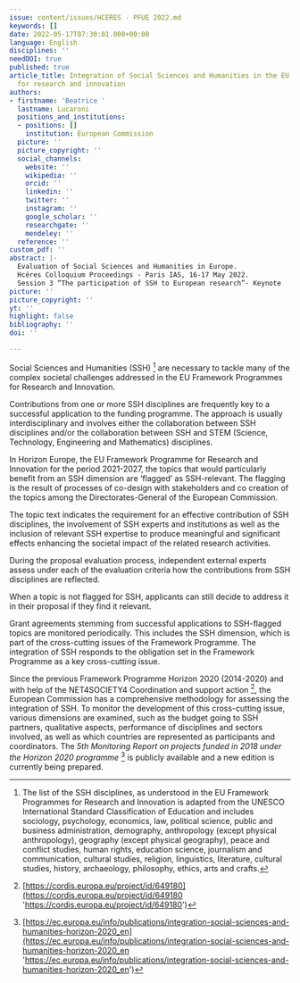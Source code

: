 ```yaml
---
issue: content/issues/HCERES - PFUE 2022.md
keywords: []
date: 2022-05-17T07:30:01.000+00:00
language: English
disciplines: ''
needDOI: true
published: true
article_title: Integration of Social Sciences and Humanities in the EU funding programmes
  for research and innovation
authors:
- firstname: 'Beatrice '
  lastname: Lucaroni
  positions_and_institutions:
  - positions: []
    institution: European Commission
  picture: ''
  picture_copyright: ''
  social_channels:
    website: ''
    wikipedia: ''
    orcid: ''
    linkedin: ''
    twitter: ''
    instagram: ''
    google_scholar: ''
    researchgate: ''
    mendeley: ''
  reference: ''
custom_pdf: ''
abstract: |-
  Evaluation of Social Sciences and Humanities in Europe.
  Hcéres Colloquium Proceedings - Paris IAS, 16-17 May 2022.
  Session 3 “The participation of SSH to European research”- Keynote
picture: ''
picture_copyright: ''
yt: ''
highlight: false
bibliography: ''
doi: ''

---
```

Social Sciences and Humanities (SSH) [^1] are necessary to tackle many of the complex societal challenges addressed in the EU Framework Programmes for Research and Innovation.

Contributions from one or more SSH disciplines are frequently key to a successful application to the funding programme. The approach is usually interdisciplinary and involves either the collaboration between SSH disciplines and/or the collaboration between SSH and STEM (Science, Technology, Engineering and Mathematics) disciplines.

In Horizon Europe, the EU Framework Programme for Research and Innovation for the period 2021-2027, the topics that would particularly benefit from an SSH dimension are ‘flagged’ as SSH-relevant. The flagging is the result of processes of co-design with stakeholders and co creation of the topics among the Directorates-General of the European Commission.

The topic text indicates the requirement for an effective contribution of SSH disciplines, the involvement of SSH experts and institutions as well as the inclusion of relevant SSH expertise to produce meaningful and significant effects enhancing the societal impact of the related research activities.

During the proposal evaluation process, independent external experts assess under each of the evaluation criteria how the contributions from SSH disciplines are reflected.

When a topic is not flagged for SSH, applicants can still decide to address it in their proposal if they find it relevant.

Grant agreements stemming from successful applications to SSH-flagged topics are monitored periodically. This includes the SSH dimension, which is part of the cross-cutting issues of the Framework Programme. The integration of SSH responds to the obligation set in the Framework Programme as a key cross-cutting issue.

Since the previous Framework Programme Horizon 2020 (2014-2020) and with help of the NET4SOCIETY4 Coordination and support action [^2], the European Commission has a comprehensive methodology for assessing the integration of SSH. To monitor the development of this cross-cutting issue, various dimensions are examined, such as the budget going to SSH partners, qualitative aspects, performance of disciplines and sectors involved, as well as which countries are represented as participants and coordinators. The _5th Monitoring Report on projects funded in 2018 under the Horizon 2020 programme_ [^3] is publicly available and a new edition is currently being prepared.

[^1]: The list of the SSH disciplines, as understood in the EU Framework Programmes for Research and Innovation is adapted from the UNESCO International Standard Classification of Education and includes sociology, psychology, economics, law, political science, public and business administration, demography, anthropology (except physical anthropology), geography (except physical geography), peace and conflict studies, human rights, education science, journalism and communication, cultural studies, religion, linguistics, literature, cultural studies, history, archaeology, philosophy, ethics, arts and crafts.
[^2]: [https://cordis.europa.eu/project/id/649180](https://cordis.europa.eu/project/id/649180 'https://cordis.europa.eu/project/id/649180')
[^3]: [https://ec.europa.eu/info/publications/integration-social-sciences-and-humanities-horizon-2020_en](https://ec.europa.eu/info/publications/integration-social-sciences-and-humanities-horizon-2020_en 'https://ec.europa.eu/info/publications/integration-social-sciences-and-humanities-horizon-2020_en')